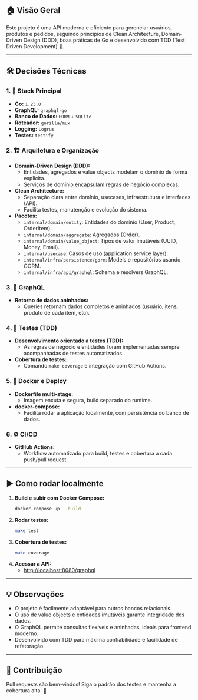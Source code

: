 ## 🏠 Visão Geral

Este projeto é uma API moderna e eficiente para gerenciar usuários, produtos e pedidos, seguindo princípios de Clean Architecture, Domain-Driven Design (DDD), boas práticas de Go e desenvolvido com TDD (Test Driven Development) 🧪.

---

## 🛠️ Decisões Técnicas

### 1. 🥞 Stack Principal
- **Go:** `1.23.0`
- **GraphQL:** `graphql-go`
- **Banco de Dados:** `GORM` + `SQLite`
- **Roteador:** `gorilla/mux`
- **Logging:** `Logrus`
- **Testes:** `testify`

### 2. 🏗️ Arquitetura e Organização
- **Domain-Driven Design (DDD):**
  - Entidades, agregados e value objects modelam o domínio de forma explícita.
  - Serviços de domínio encapsulam regras de negócio complexas.
- **Clean Architecture:**
  - Separação clara entre domínio, usecases, infraestrutura e interfaces (API).
  - Facilita testes, manutenção e evolução do sistema.
- **Pacotes:**
  - `internal/domain/entity`: Entidades do domínio (User, Product, OrderItem).
  - `internal/domain/aggregate`: Agregados (Order).
  - `internal/domain/value_object`: Tipos de valor imutáveis (UUID, Money, Email).
  - `internal/usecase`: Casos de uso (application service layer).
  - `internal/infra/persistence/gorm`: Models e repositórios usando GORM.
  - `internal/infra/api/graphql`: Schema e resolvers GraphQL.

### 3. 🔗 GraphQL
- **Retorno de dados aninhados:**
  - Queries retornam dados completos e aninhados (usuário, itens, produto de cada item, etc).

### 4. 🧪 Testes (TDD)
- **Desenvolvimento orientado a testes (TDD):**
  - As regras de negócio e entidades foram implementadas sempre acompanhadas de testes automatizados.
- **Cobertura de testes:**
  - Comando `make coverage` e integração com GitHub Actions.

### 5. 🐳 Docker e Deploy
- **Dockerfile multi-stage:**
  - Imagem enxuta e segura, build separado do runtime.
- **docker-compose:**
  - Facilita rodar a aplicação localmente, com persistência do banco de dados.

### 6. ⚙️ CI/CD
- **GitHub Actions:**
  - Workflow automatizado para build, testes e cobertura a cada push/pull request.

---

## ▶️ Como rodar localmente

1. **Build e subir com Docker Compose:**
   ```bash
   docker-compose up --build
   ```
2. **Rodar testes:**
   ```bash
   make test
   ```
3. **Cobertura de testes:**
   ```bash
   make coverage
   ```
4. **Acessar a API:**
   - [http://localhost:8080/graphql](http://localhost:8080/graphql)

---

## 💡 Observações
- O projeto é facilmente adaptável para outros bancos relacionais.
- O uso de value objects e entidades imutáveis garante integridade dos dados.
- O GraphQL permite consultas flexíveis e aninhadas, ideais para frontend moderno.
- Desenvolvido com TDD para máxima confiabilidade e facilidade de refatoração.

---

## 🤝 Contribuição
Pull requests são bem-vindos! Siga o padrão dos testes e mantenha a cobertura alta. 💚

